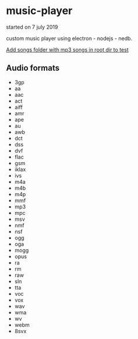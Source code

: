 # music-player

started on 7 july 2019

custom music player using electron - nodejs - nedb.

<u>Add songs folder with mp3 songs in root dir to test</u>

## Audio formats

- 3gp
- aa
- aac
- act
- aiff
- amr
- ape
- au
- awb
- dct
- dss
- dvf
- flac
- gsm
- iklax
- ivs
- m4a
- m4b
- m4p
- mmf
- mp3
- mpc
- msv
- nmf
- nsf
- ogg
- oga
- mogg
- opus
- ra
- rm
- raw
- sln
- tta
- voc
- vox
- wav
- wma
- wv
- webm
- 8svx
